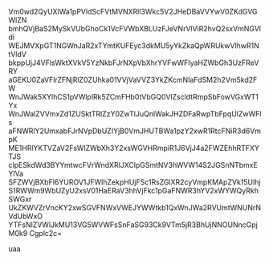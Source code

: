 Vm0wd2QyUXlWa1pPVldScFVtMVNXRll3Wkc5V2JHeDBaVVYwV0ZKdGVGWlZN
bmhQVjBaS2MySkVUbGhoCk1VcFVWbXBLUzFJeVNrVlViR2hvQ2sxVmNGVldi
WEJMVXpGT1NGWnJaR2xTYmtKUFEyc3dkMU5yYkZkaQpWRUkwVlhwR1NtVldV
bkppUjJ4VFlsWktXVkV5YzNkbFJrNXpVbXhrYVFwWFIyaHZWbGh3UzFReVRY
aGEKU0ZaVFlrZFNjRlZ0ZUhka01VVjVaVVZ3YkZKcmNIaFdSM2h2Vm5kd2FW
WnJWak5XYlhCS1pVWlplRk5ZCmFHb0tVbGQ0VlZscldtRmpSbFowVGxWT1Yx
WnJWalZVVmxZd1ZUSktTRlZzY0ZwTlJuQnlWakJHZDFaRwpTbFpqUlZwWFls
aFNWRlY2UmxabFJrNVpDbUZIYjB0VmJHUTBWa1pzY2xwR1RtcFNiR3d6VmpK
ME1HRlYKTVZaV2FsWlZWbXh3Y2xsWGVHRmpiR1J6VjJ4a2FWZEhhRTFXYTJS
clpESkdWd3BYYmtwcFVrWndXRlJXClpGSmtNV3hWVW14S2JGSnNTbmxEYlVa
SFZWVjBXbFl6YUROV1JFWlhZekpHUjFSc1RsZGlXR2cyVmpKMApZVk15Ulhj
S1RWWm9WbUZyU2xsV01HaERaV3hhVjFkc1pGaFNWR3hYV2xWYWQyRkhSWGxr
UkZKWVZrVncKY2xwSGVFNWxVWEJYWWtkb1QxWnJWa2RVUmtWNUNrNVdUbWxO
YTFsNlZVWlJkMU13VG5WVWFsSnFaSG93Ck9VTm5jR3BhUjNNOUNncGpjM0k9
Cgplc2c=

uaa